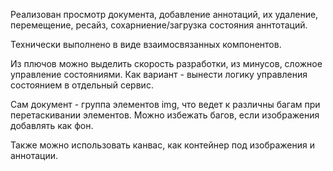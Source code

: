 Реализован просмотр документа, добавление аннотаций, их удаление, перемещение, ресайз, сохарниение/загрузка состояния аннтотаций.

Технически выполнено в виде взаимосвязанных компонентов.

Из плючов можно выделить скорость разработки, из минусов, сложное управление состояниями. Как вариант - вынести логику управления состоянием в отдельный сервис.

Сам документ - группа элементов img, что ведет к различны багам при перетаскивании элементов. Можно избежать багов, если изображения добавлять как фон.

Также можно использовать канвас, как контейнер под изображения и аннотации.
